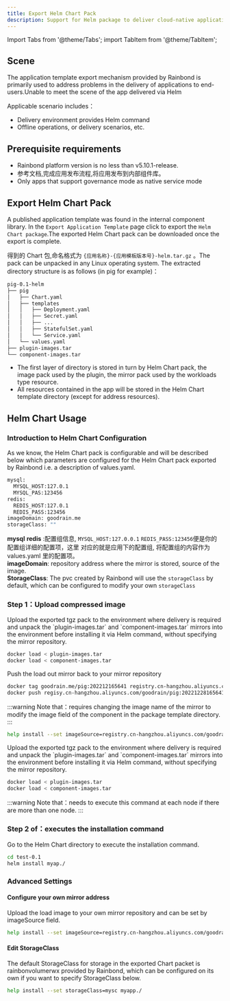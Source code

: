 ```yaml
---
title: Export Helm Chart Pack
description: Support for Helm package to deliver cloud-native applications
---
```


Import Tabs from '@theme/Tabs';
import TabItem from '@theme/TabItem';

## Scene

The application template export mechanism provided by Rainbond is primarily used to address problems in the delivery of applications to end-users.Unable to meet the scene of the app delivered via Helm

Applicable scenario includes：

- Delivery environment provides Helm command
- Offline operations, or delivery scenarios, etc.

## Prerequisite requirements

- Rainbond platform version is no less than v5.10.1-release.
- 参考文档,完成应用发布流程,将应用发布到内部组件库。
- Only apps that support governance mode as native service mode

## Export Helm Chart Pack

A published application template was found in the internal component library. In the `Export Application Template` page click to export the `Helm Chart package`.The exported Helm Chart pack can be downloaded once the export is complete.

得到的 Chart 包,命名格式为 `{应用名称}-{应用模板版本号}-helm.tar.gz` 。The pack can be unpacked in any Linux operating system. The extracted directory structure is as follows (in pig for example)：

```bash
pig-0.1-helm
├── pig
│   ├── Chart.yaml
│   ├── templates
│   │   ├── Deployment.yaml
│   │   ├── Secret.yaml
│   │   ├── ...
│   │   ├── StatefulSet.yaml
│   │   └── Service.yaml
│   └── values.yaml
├── plugin-images.tar
└── component-images.tar
```

- The first layer of directory is stored in turn by Helm Chart pack, the image pack used by the plugin, the mirror pack used by the workloads type resource.
- All resources contained in the app will be stored in the Helm Chart template directory (except for address resources).

## Helm Chart Usage

### Introduction to Helm Chart Configuration

As we know, the Helm Chart pack is configurable and will be described below which parameters are configured for the Helm Chart pack exported by Rainbond i.e. a description of values.yaml.

```bash
mysql:
  MYSQL_HOST:127.0.1
  MYSQL_PAS:123456
redis:
  REDIS_HOST:127.0.1
  REDIS_PASS:123456
imageDomain: goodrain.me
storageClass: ""
```

**mysql** **redis** :配置组信息, `MYSQL_HOST:127.0.0.1` `REDIS_PASS:123456`便是你的配置组详细的配置项，这里 对应的就是应用下的配置组, 将配置组的内容作为 values.yaml 里的配置项。\
**imageDomain**: repository address where the mirror is stored, source of the image.\
**StorageClass**: The pvc created by Rainbond will use the `storageClass` by default, which can be configured to modify your own `storageClass`

### Step 1：Upload compressed image

<Tabs groupId="upload">
  <TabItem value="有私有镜像仓库" label="有私有镜像仓库" default>
  Upload the exported tgz pack to the environment where delivery is required and unpack the `plugin-images.tar` and `component-images.tar` mirrors into the environment before installing it via Helm command, without specifying the mirror repository.   

```bash
docker load < plugin-images.tar
docker load < component-images.tar
```

Push the load out mirror back to your mirror repository

```bash
docker tag goodrain.me/pig:202212165641 registry.cn-hangzhou.aliyuncs.com/goodrain/pig:20221228165641
docker push regisy.cn-hangzhou.aliyuncs.com/goodrain/pig:20221228165641
```

:::warning
Note that：requires changing the image name of the mirror to modify the image field of the component in the package template directory.
:::

```bash
help install --set imageSource=registry.cn-hangzhou.aliyuncs.com/goodrain myap./
```

  </TabItem>
  <TabItem value="无私有镜像仓库" label="无私有镜像仓库">
    Upload the exported tgz pack to the environment where delivery is required and unpack the `plugin-images.tar` and `component-images.tar` mirrors into the environment before installing it via Helm command, without specifying the mirror repository.   

```bash
docker load < plugin-images.tar
docker load < component-images.tar
```

:::warning
Note that：needs to execute this command at each node if there are more than one node.
:::

### Step 2 of：executes the installation command

Go to the Helm Chart directory to execute the installation command.

```bash
cd test-0.1
helm install myap./
```

### Advanced Settings

#### Configure your own mirror address

Upload the load image to your own mirror repository and can be set by imageSource field.

```bash
help install --set imageSource=registry.cn-hangzhou.aliyuncs.com/goodrain myap./
```

#### Edit StorageClass

The default StorageClass for storage in the exported Chart packet is rainbonvolumerwx provided by Rainbond, which can be configured on its own if you want to specify StorageClass below.

```bash
help install --set storageClass=mysc myapp./
```
